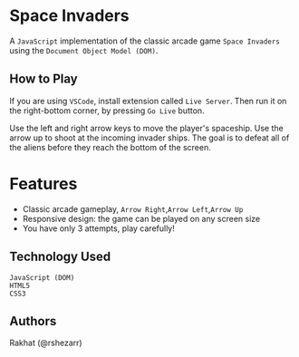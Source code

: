 # Space Invaders

A `JavaScript` implementation of the classic arcade game `Space Invaders` using the `Document Object Model (DOM)`.

## How to Play

If you are using `VSCode`, install extension called `Live Server`.
Then run it on the right-bottom corner, by pressing `Go Live` button.

Use the left and right arrow keys to move the player's spaceship. Use the arrow up to shoot at the incoming invader ships. The goal is to defeat all of the aliens before they reach the bottom of the screen.

# Features

-   Classic arcade gameplay, `Arrow Right`,`Arrow Left`,`Arrow Up`
-   Responsive design: the game can be played on any screen size
-   You have only 3 attempts, play carefully!

## Technology Used

    JavaScript (DOM)
    HTML5
    CSS3

## Authors

Rakhat (@rshezarr)
